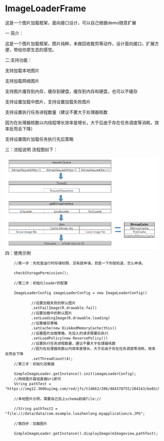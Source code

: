 # ImageLoaderFrame
这是一个图片加载框架，面向接口设计，可以自己根据demo随意扩展

一 简介：

这是一个图片加载框架，图片纯粹，未做回收裁剪等动作，设计面向接口，扩展方便，带给你原生态的感觉。

二:支持功能：

支持加载本地图片

支持加载网络图片

支持图片缓存到内存，缓存到硬盘，缓存到内存和硬盘，也可以不缓存

支持设置加载中图片，支持设置加载失败图片

支持设置执行任务进程数量（建议不要大于处理器核数

因为在处理器核数以内线程增长效率是增长，大于后由于存在任务调度等消耗，效率反而会下降）

支持设置图片加载任务执行先后策略

三：流程说明 流程图如下： 

 ![image](https://github.com/dpxiaolong/ImageLoaderFrame/blob/master/frame_flow.png)
四：使用示例

        //第一步：先检查运行时存储权限，没有就申请。百度一下你就知道，怎么申请。
        
        checkStoragePermission();
        
        //第二步：初始化loader的配置
        
        ImageLoaderConfig imageLoaderConfig = new ImageLoaderConfig()
        
                //设置加载失败的默认图片
                .setFailImage(R.drawable.fail)
                //设置加载中的默认图片
                .setLoadingImage(R.drawable.loading)
                //设置缓存策略
                .setCache(new DiskAndMemoryCache(this))
                //设置图片加载策略，先加入的请求需要后执行
                .setLoadPolicy(new ReversePolicy())
                //设置执行任务进程数量，建议不要大于处理器核数
                //因为在处理器核数以内效率是增长，大于后由于存在任务调度等消耗，效率反而会下降
                .setThreadCount(4);
        //第三步：初始化加载器
        
        SimpleImageLoader.getInstance().init(imageLoaderConfig);
        //网络图片路径直接Uri即可
        String pathTest = "https://img12.360buyimg.com/red/jfs/t14662/206/484370755/204243/be01c580/5a2f8866N2a94ffe8.jpg";
        
        //本地图片示例，需要自己加上schema前缀file://
        
        //String pathTest2 = "file:///data/data/com.example.luozhenlong.myapplication/a.JPG";

        //第四步：加载图片
        
        SimpleImageLoader.getInstance().displayImage(mImageview,pathTest);
        


